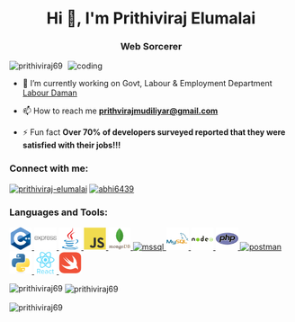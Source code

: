 <h1 align="center">Hi 👋, I'm Prithiviraj Elumalai</h1>
<h3 align="center">Web Sorcerer</h3>


<img align="right" alt="coding" width="400" src="![image](https://github.com/Prithiviraj69/Prithiviraj69/assets/85940424/803cf7f2-4948-4b68-8ac8-91c6e9b09633)
">


<p align="left"> <img src="https://komarev.com/ghpvc/?username=prithiviraj69&label=Profile%20views&color=0e75b6&style=flat" alt="prithiviraj69" /> </p>

- 🔭 I’m currently working on Govt, Labour & Employment Department [Labour Daman](labourdnhdd.in)

- 📫 How to reach me **prithvirajmudiliyar@gmail.com**

- ⚡ Fun fact **Over 70% of developers surveyed reported that they were satisfied with their jobs!!!**

<h3 align="left">Connect with me:</h3>
<p align="left">
<a href="https://linkedin.com/in/prithiviraj-elumalai" target="blank"><img align="center" src="https://raw.githubusercontent.com/rahuldkjain/github-profile-readme-generator/master/src/images/icons/Social/linked-in-alt.svg" alt="prithiviraj-elumalai" height="30" width="40" /></a>
<a href="https://instagram.com/abhi6439" target="blank"><img align="center" src="https://raw.githubusercontent.com/rahuldkjain/github-profile-readme-generator/master/src/images/icons/Social/instagram.svg" alt="abhi6439" height="30" width="40" /></a>
</p>

<h3 align="left">Languages and Tools:</h3>
<p align="left"> <a href="https://www.w3schools.com/cpp/" target="_blank" rel="noreferrer"> <img src="https://raw.githubusercontent.com/devicons/devicon/master/icons/cplusplus/cplusplus-original.svg" alt="cplusplus" width="40" height="40"/> </a> <a href="https://expressjs.com" target="_blank" rel="noreferrer"> <img src="https://raw.githubusercontent.com/devicons/devicon/master/icons/express/express-original-wordmark.svg" alt="express" width="40" height="40"/> </a> <a href="https://www.java.com" target="_blank" rel="noreferrer"> <img src="https://raw.githubusercontent.com/devicons/devicon/master/icons/java/java-original.svg" alt="java" width="40" height="40"/> </a> <a href="https://developer.mozilla.org/en-US/docs/Web/JavaScript" target="_blank" rel="noreferrer"> <img src="https://raw.githubusercontent.com/devicons/devicon/master/icons/javascript/javascript-original.svg" alt="javascript" width="40" height="40"/> </a> <a href="https://www.mongodb.com/" target="_blank" rel="noreferrer"> <img src="https://raw.githubusercontent.com/devicons/devicon/master/icons/mongodb/mongodb-original-wordmark.svg" alt="mongodb" width="40" height="40"/> </a> <a href="https://www.microsoft.com/en-us/sql-server" target="_blank" rel="noreferrer"> <img src="https://www.svgrepo.com/show/303229/microsoft-sql-server-logo.svg" alt="mssql" width="40" height="40"/> </a> <a href="https://www.mysql.com/" target="_blank" rel="noreferrer"> <img src="https://raw.githubusercontent.com/devicons/devicon/master/icons/mysql/mysql-original-wordmark.svg" alt="mysql" width="40" height="40"/> </a> <a href="https://nodejs.org" target="_blank" rel="noreferrer"> <img src="https://raw.githubusercontent.com/devicons/devicon/master/icons/nodejs/nodejs-original-wordmark.svg" alt="nodejs" width="40" height="40"/> </a> <a href="https://www.php.net" target="_blank" rel="noreferrer"> <img src="https://raw.githubusercontent.com/devicons/devicon/master/icons/php/php-original.svg" alt="php" width="40" height="40"/> </a> <a href="https://postman.com" target="_blank" rel="noreferrer"> <img src="https://www.vectorlogo.zone/logos/getpostman/getpostman-icon.svg" alt="postman" width="40" height="40"/> </a> <a href="https://www.python.org" target="_blank" rel="noreferrer"> <img src="https://raw.githubusercontent.com/devicons/devicon/master/icons/python/python-original.svg" alt="python" width="40" height="40"/> </a> <a href="https://reactjs.org/" target="_blank" rel="noreferrer"> <img src="https://raw.githubusercontent.com/devicons/devicon/master/icons/react/react-original-wordmark.svg" alt="react" width="40" height="40"/> </a> <a href="https://developer.apple.com/swift/" target="_blank" rel="noreferrer"> <img src="https://raw.githubusercontent.com/devicons/devicon/master/icons/swift/swift-original.svg" alt="swift" width="40" height="40"/> </a> </p>

<p><img align="left" src="https://github-readme-stats.vercel.app/api/top-langs?username=prithiviraj69&show_icons=true&locale=en&layout=compact" alt="prithiviraj69" /></p>

<p>&nbsp;<img align="center" src="https://github-readme-stats.vercel.app/api?username=prithiviraj69&show_icons=true&locale=en" alt="prithiviraj69" /></p>

<p><img align="center" src="https://github-readme-streak-stats.herokuapp.com/?user=prithiviraj69&" alt="prithiviraj69" /></p>
